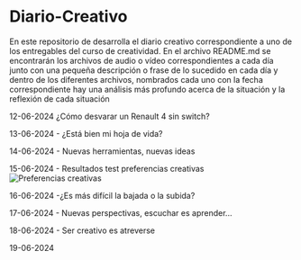 # Diario-Creativo

En este repositorio de desarrolla el diario creativo correspondiente a uno de los entregables del curso de creatividad.
En el archivo README.md se encontrarán los archivos de audio o vídeo correspondientes a cada día junto con una pequeña descripción o frase de lo sucedido en cada día y dentro de los diferentes archivos, nombrados cada uno con la fecha correspondiente hay una análisis más profundo acerca de la situación y la reflexión de cada situación 




12-06-2024 ¿Cómo desvarar un Renault 4 sin switch?



13-06-2024 - ¿Está bien mi hoja de vida?


14-06-2024 - Nuevas herramientas, nuevas ideas


15-06-2024 - Resultados test preferencias creativas
![Preferencias creativas](https://github.com/sebastianovalle/Diario-Creativo/assets/75762926/5fae0bf1-c53f-4dfc-969c-dd982a992ca5)


16-06-2024 -¿Es más difícil la bajada o la subida?

17-06-2024 - Nuevas perspectivas, escuchar es aprender...


18-06-2024 - Ser creativo es atreverse


19-06-2024
